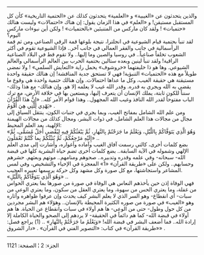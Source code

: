 ------------------------------------------------------------------------

والذين يتحدثون عن «الغيبية» و «العلمية» يتحدثون كذلك عن «الحتمية
التاريخية» كأن كل المستقبل مستيقن! و «العلم» في هذا الزمان يقول: إن هناك
«احتمالات» وليست هنالك «حتميات» ! ولقد كان ماركس من المتنبئين
«بالحتميات» ! ولكن أين نبوءات ماركس اليوم؟  
لقد تنبأ بحتمية قيام الشيوعية في انجلترا، نتيجة بلوغها قمة الرقي الصناعي
ومن ثم قمة الرأسمالية في جانب والفقر العمالي في جانب آخر.. فإذا الشيوعية
تقوم في أكثر الشعوب تخلفاً صناعياً.. في روسيا والصين وما إليها.. ولا تقوم
قط في البلاد الصناعية الراقية! ولقد تنبأ لينين وبعده ستالين بحتمية الحرب
بين العالم الرأسمالي والعالم الشيوعي. وها هو ذا خليفتهما «خروشوف» يحمل
راية «التعايش السلمي» ! ولا نمضي طويلاً مع هذه «الحتميات» التنبؤية! فهي
لا تستحق جدية المناقشة! إن هنالك حقيقة واحدة مستيقنة هي حقيقة الغيب، وكل
ما عداها احتمالات. وإن هنالك حتمية واحدة هي وقوع ما يقضي به الله ويجري
به قدره. وقدر الله غيب لا يعلمه إلا هو. وإن هنالك- مع هذا وذلك- سنناً
للكون ثابتة، يملك الإنسان أن يتعرف إليها، ويستعين بها في خلافة الأرض، مع
ترك الباب مفتوحاً لقدر الله النافذ وغيب الله المجهول.. وهذا قوام الأمر
كله.. «إِنَّ هذَا الْقُرْآنَ يَهْدِي لِلَّتِي هِيَ أَقْوَمُ» .  
ومن علم الله الشامل بمفاتح الغيب، وبما يجري في جنبات الكون، ينتقل السياق
إلى مجال من مجالات هذا العلم الشامل، في ذوات البشر، ومجال كذلك من مجالات
الهيمنة الإلهية، بعد العلم المحيط:  
«وَهُوَ الَّذِي يَتَوَفَّاكُمْ بِاللَّيْلِ، وَيَعْلَمُ ما جَرَحْتُمْ بِالنَّهارِ، ثُمَّ يَبْعَثُكُمْ فِيهِ لِيُقْضى
أَجَلٌ مُسَمًّى، ثُمَّ إِلَيْهِ مَرْجِعُكُمْ، ثُمَّ يُنَبِّئُكُمْ بِما كُنْتُمْ تَعْمَلُونَ» ..  
بضع كلمات أخرى، كالتي رسمت آفاق الغيب وآماده وأغواره، وأشارت إلى مدى
العلم الإلهي وشموله في الآية السابقة.. بضع كلمات أخرى تضم حياة البشرية
كلها في قبضة الله- سبحانه- وفي علمه وقدره وتدبيره.. صحوهم ومنامهم..
موتهم وبعثهم. حشرهم وحسابهم.. ولكن على «طريقة القرآن» «1» المعجزة في
الإحياء والتشخيص، وفي لمس المشاعر واستجاشتها، مع كل صورة وكل مشهد وكل
حركة يرسمها تعبيره العجيب.  
«وَهُوَ الَّذِي يَتَوَفَّاكُمْ بِاللَّيْلِ» ..  
فهي الوفاة إذن حين يأخذهم النعاس هي الوفاة في صورة من صورها بما يعتري
الحواس من غفلة، وما يعتري الحس من سهوة، وما يعتري العقل من سكون، وما
يعتري الوعي من سبات- أي انقطاع- وهو السر الذي لا يعلم البشر كيف يحدث وإن
عرفوا ظواهره وآثاره وهو «الغيب» في صورة من صوره الكثيرة المحيطة
بالإنسان.. وهؤلاء هم البشر مجردين من كل حول وطول- حتى من الوعي- ها هم
أولاء في سبات وانقطاع عن الحياة. ها هم أولاء في قبضة الله- كما هم دائماً
في الحقيقة- لا يردهم إلى الصحو والحياة الكاملة إلا إرادة الله.. فما أضعف
البشر في قبضة الله! «وَيَعْلَمُ ما جَرَحْتُمْ بِالنَّهارِ» .. (1) يراجع فصل: «طريقة
القرآن» في كتاب: «التصوير الفني في القرآن» . «دار الشروق» .

------------------------------------------------------------------------

الجزء: 2 ¦ الصفحة: 1121
